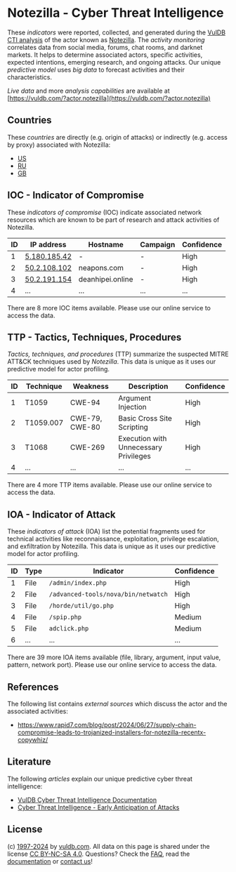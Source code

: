 # Notezilla - Cyber Threat Intelligence

These _indicators_ were reported, collected, and generated during the [VulDB CTI analysis](https://vuldb.com/?kb.cti) of the actor known as [Notezilla](https://vuldb.com/?actor.notezilla). The _activity monitoring_ correlates data from social media, forums, chat rooms, and darknet markets. It helps to determine associated actors, specific activities, expected intentions, emerging research, and ongoing attacks. Our unique _predictive model_ uses _big data_ to forecast activities and their characteristics.

_Live data_ and more _analysis capabilities_ are available at [https://vuldb.com/?actor.notezilla](https://vuldb.com/?actor.notezilla)

## Countries

These _countries_ are directly (e.g. origin of attacks) or indirectly (e.g. access by proxy) associated with Notezilla:

* [US](https://vuldb.com/?country.us)
* [RU](https://vuldb.com/?country.ru)
* [GB](https://vuldb.com/?country.gb)

## IOC - Indicator of Compromise

These _indicators of compromise_ (IOC) indicate associated network resources which are known to be part of research and attack activities of Notezilla.

ID | IP address | Hostname | Campaign | Confidence
-- | ---------- | -------- | -------- | ----------
1 | [5.180.185.42](https://vuldb.com/?ip.5.180.185.42) | - | - | High
2 | [50.2.108.102](https://vuldb.com/?ip.50.2.108.102) | neapons.com | - | High
3 | [50.2.191.154](https://vuldb.com/?ip.50.2.191.154) | deanhipei.online | - | High
4 | ... | ... | ... | ...

There are 8 more IOC items available. Please use our online service to access the data.

## TTP - Tactics, Techniques, Procedures

_Tactics, techniques, and procedures_ (TTP) summarize the suspected MITRE ATT&CK techniques used by _Notezilla_. This data is unique as it uses our predictive model for actor profiling.

ID | Technique | Weakness | Description | Confidence
-- | --------- | -------- | ----------- | ----------
1 | T1059 | CWE-94 | Argument Injection | High
2 | T1059.007 | CWE-79, CWE-80 | Basic Cross Site Scripting | High
3 | T1068 | CWE-269 | Execution with Unnecessary Privileges | High
4 | ... | ... | ... | ...

There are 4 more TTP items available. Please use our online service to access the data.

## IOA - Indicator of Attack

These _indicators of attack_ (IOA) list the potential fragments used for technical activities like reconnaissance, exploitation, privilege escalation, and exfiltration by Notezilla. This data is unique as it uses our predictive model for actor profiling.

ID | Type | Indicator | Confidence
-- | ---- | --------- | ----------
1 | File | `/admin/index.php` | High
2 | File | `/advanced-tools/nova/bin/netwatch` | High
3 | File | `/horde/util/go.php` | High
4 | File | `/spip.php` | Medium
5 | File | `adclick.php` | Medium
6 | ... | ... | ...

There are 39 more IOA items available (file, library, argument, input value, pattern, network port). Please use our online service to access the data.

## References

The following list contains _external sources_ which discuss the actor and the associated activities:

* https://www.rapid7.com/blog/post/2024/06/27/supply-chain-compromise-leads-to-trojanized-installers-for-notezilla-recentx-copywhiz/

## Literature

The following _articles_ explain our unique predictive cyber threat intelligence:

* [VulDB Cyber Threat Intelligence Documentation](https://vuldb.com/?kb.cti)
* [Cyber Threat Intelligence - Early Anticipation of Attacks](https://www.scip.ch/en/?labs.20201022)

## License

(c) [1997-2024](https://vuldb.com/?kb.changelog) by [vuldb.com](https://vuldb.com/?kb.about). All data on this page is shared under the license [CC BY-NC-SA 4.0](https://creativecommons.org/licenses/by-nc-sa/4.0/). Questions? Check the [FAQ](https://vuldb.com/?kb.faq), read the [documentation](https://vuldb.com/?kb) or [contact us](https://vuldb.com/?contact)!
